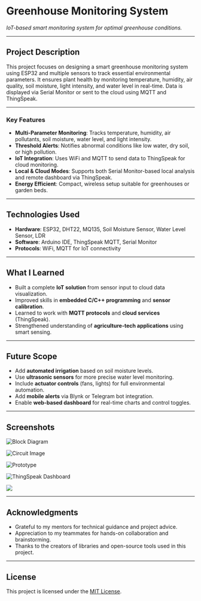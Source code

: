 # **Greenhouse Monitoring System**  
*IoT-based smart monitoring system for optimal greenhouse conditions.*  

---

## **Project Description**  
This project focuses on designing a smart greenhouse monitoring system using ESP32 and multiple sensors to track essential environmental parameters. It ensures plant health by monitoring temperature, humidity, air quality, soil moisture, light intensity, and water level in real-time. Data is displayed via Serial Monitor or sent to the cloud using MQTT and ThingSpeak.

---

### **Key Features**  
- **Multi-Parameter Monitoring**: Tracks temperature, humidity, air pollutants, soil moisture, water level, and light intensity.  
- **Threshold Alerts**: Notifies abnormal conditions like low water, dry soil, or high pollution.  
- **IoT Integration**: Uses WiFi and MQTT to send data to ThingSpeak for cloud monitoring.  
- **Local & Cloud Modes**: Supports both Serial Monitor-based local analysis and remote dashboard via ThingSpeak.  
- **Energy Efficient**: Compact, wireless setup suitable for greenhouses or garden beds.

---

## **Technologies Used**  
- **Hardware**: ESP32, DHT22, MQ135, Soil Moisture Sensor, Water Level Sensor, LDR  
- **Software**: Arduino IDE, ThingSpeak MQTT, Serial Monitor  
- **Protocols**: WiFi, MQTT for IoT connectivity  

---

## **What I Learned**  
- Built a complete **IoT solution** from sensor input to cloud data visualization.  
- Improved skills in **embedded C/C++ programming** and **sensor calibration**.  
- Learned to work with **MQTT protocols** and **cloud services** (ThingSpeak).  
- Strengthened understanding of **agriculture-tech applications** using smart sensing.

---

## **Future Scope**  
- Add **automated irrigation** based on soil moisture levels.  
- Use **ultrasonic sensors** for more precise water level monitoring.  
- Include **actuator controls** (fans, lights) for full environmental automation.  
- Add **mobile alerts** via Blynk or Telegram bot integration.  
- Enable **web-based dashboard** for real-time charts and control toggles.

---

## **Screenshots**

![Block Diagram](https://github.com/user-attachments/assets/bf955680-4710-4e68-b25a-1909272fa349)

![Circuit Image](https://github.com/user-attachments/assets/2bc7e395-0b2f-4c92-8452-e5e319f23d73)

![Prototype](https://github.com/user-attachments/assets/3061169c-d98a-46fb-a5ca-65b4bcc6767e)

![ThingSpeak Dashboard](https://github.com/user-attachments/assets/1ea066e1-cf12-4832-8955-fe4cc98a661d)

![](https://github.com/user-attachments/assets/606ce007-8df4-4037-bb8d-d0c5575ac585)

---

## **Acknowledgments**  
- Grateful to my mentors for technical guidance and project advice.  
- Appreciation to my teammates for hands-on collaboration and brainstorming.  
- Thanks to the creators of libraries and open-source tools used in this project.

---

## **License**  
This project is licensed under the [MIT License](LICENSE).
